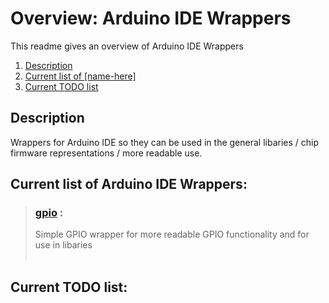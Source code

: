 # Overview: Arduino IDE Wrappers

This readme gives an overview of Arduino IDE Wrappers

1. [Description](#description)
1. [Current list of [name-here]](#current-list-of-name-here)
1. [Current TODO list](#current-todo-list)

## Description
Wrappers for Arduino IDE so they can be used in the general libaries / chip firmware representations / more readable use.

## Current list of Arduino IDE Wrappers:

> ### [gpio](gpio/info.md) : 
> Simple GPIO wrapper for more readable GPIO functionality and for use in libaries
> <br><br>

## Current TODO list:
